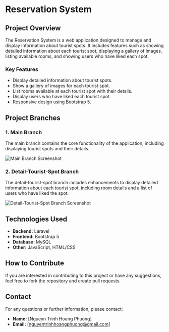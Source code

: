 # Reservation System

## Project Overview

The Reservation System is a web application designed to manage and display information about tourist spots. It includes features such as showing detailed information about each tourist spot, displaying a gallery of images, listing available rooms, and showing users who have liked each spot.

### Key Features

- Display detailed information about tourist spots.
- Show a gallery of images for each tourist spot.
- List rooms available at each tourist spot with their details.
- Display users who have liked each tourist spot.
- Responsive design using Bootstrap 5.

## Project Branches

### 1. Main Branch

The main branch contains the core functionality of the application, including displaying tourist spots and their details.

![Main Branch Screenshot](path_to_main_branch_screenshot.png)

### 2. Detail-Tourist-Spot Branch

The detail-tourist-spot branch includes enhancements to display detailed information about each tourist spot, including room details and a list of users who have liked the spot.

![Detail-Tourist-Spot Branch Screenshot](path_to_detail_tourist_spot_branch_screenshot.png)

## Technologies Used

- **Backend:** Laravel
- **Frontend:** Bootstrap 5
- **Database:** MySQL
- **Other:** JavaScript, HTML/CSS

## How to Contribute

If you are interested in contributing to this project or have any suggestions, feel free to fork the repository and create pull requests.

## Contact

For any questions or further information, please contact:

- **Name:** [Ngueyn Trinh Hoang Phuong]
- **Email:** [nguyentrinhhoangphuong@gmail.com]

